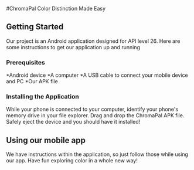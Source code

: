 #ChromaPal
Color Distinction Made Easy

## Getting Started
Our project is an Android application designed for API level 26. Here are some instructions to get our application up and running

### Prerequisites
*Android device
*A computer
*A USB cable to connect your mobile device and PC
*Our APK file

### Installing the Application
While your phone is connected to your computer, identify your phone's memory drive in your file explorer. Drag and drop the ChromaPal APK file. Safely eject the device and you should have it installed!

## Using our mobile app
We have instructions within the application, so just follow those while using our app. Have fun exploring color in a whole new way!